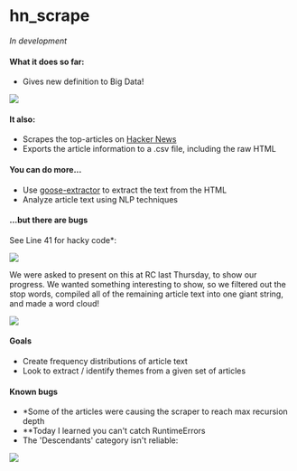 # hn_scrape

*In development*

#### What it does so far:

- Gives new definition to Big Data!

<img src=http://i.imgur.com/TxS4faf.png>

#### It also:

- Scrapes the top-articles on [Hacker News](https://news.ycombinator.com/)
- Exports the article information to a .csv file, including the raw HTML

#### You can do more...

- Use [goose-extractor](https://pypi.python.org/pypi/goose-extractor/) to extract the text from the HTML
- Analyze article text using NLP techniques

#### ...but there are bugs

See Line 41 for hacky code*:

<img src=http://i.imgur.com/J1dd4Ip.png>


We were asked to present on this at RC last Thursday, to show our progress. We wanted something interesting to show, so we filtered out the stop words, compiled all of the remaining article text into one giant string, and made a word cloud!

<img src=http://i.imgur.com/Djadd1S.png>



#### Goals

- Create frequency distributions of article text
- Look to extract / identify themes from a given set of articles


#### Known bugs

- *Some of the articles were causing the scraper to reach max recursion depth
- **Today I learned you can't catch RuntimeErrors
- The 'Descendants' category isn't reliable:

<img src=http://i.imgur.com/fdiMhXn.png>
